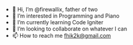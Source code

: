 - 👋 Hi, I’m @firewallix, father of two
- 👀 I’m interested in Programming and Piano
- 🌱 I’m currently learning Code Igniter
- 💞️ I’m looking to collaborate on whatever I can 
- 📫 How to reach me fhik2k@gmail.com

<!---
firewallix/firewallix is a ✨ special ✨ repository because its `README.md` (this file) appears on your GitHub profile.
You can click the Preview link to take a look at your changes.
--->
